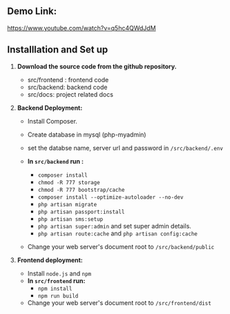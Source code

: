## Demo Link:

https://www.youtube.com/watch?v=q5hc4QWdJdM

## Installlation and Set up

 1. **Download the source code from the github repository.**
	 - src/frontend : frontend code
	 - src/backend: backend code
	 - src/docs: project related docs
2. **Backend Deployment:**
	- Install Composer.
	- Create database in mysql (php-myadmin)
	- set the databse name, server url and password in `/src/backend/.env`
	- **In `src/backend` run :**
	
		- `composer install`
		- `chmod -R 777 storage`
		- `chmod -R 777 bootstrap/cache` 
		-  `composer install --optimize-autoloader --no-dev`
		- `php artisan migrate`
		- `php artisan passport:install`
		- `php artisan sms:setup`
		- `php artisan super:admin` and set super admin details.
		- `php artisan route:cache` and `php artisan config:cache`
	- Change your web server's document root  to `/src/backend/public`


3. **Frontend deployment:**
	- Install `node.js` and `npm` 
	- **In `src/frontend` run:**
		- `npm install`
		- `npm run build`
	- Change your web server's document root  to `/src/frontend/dist`

		
